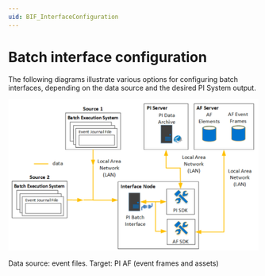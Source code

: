 ```yaml
---
uid: BIF_InterfaceConfiguration
---
```


# Batch interface configuration

<!-- Customized for FactoryTalk -->

The following diagrams illustrate various options for configuring batch interfaces, depending on the data source and the desired PI System output.

![Interfacemodes](../images/EventfilestargetPIAF.png)

Data source: event files. Target: PI AF (event frames and assets)
